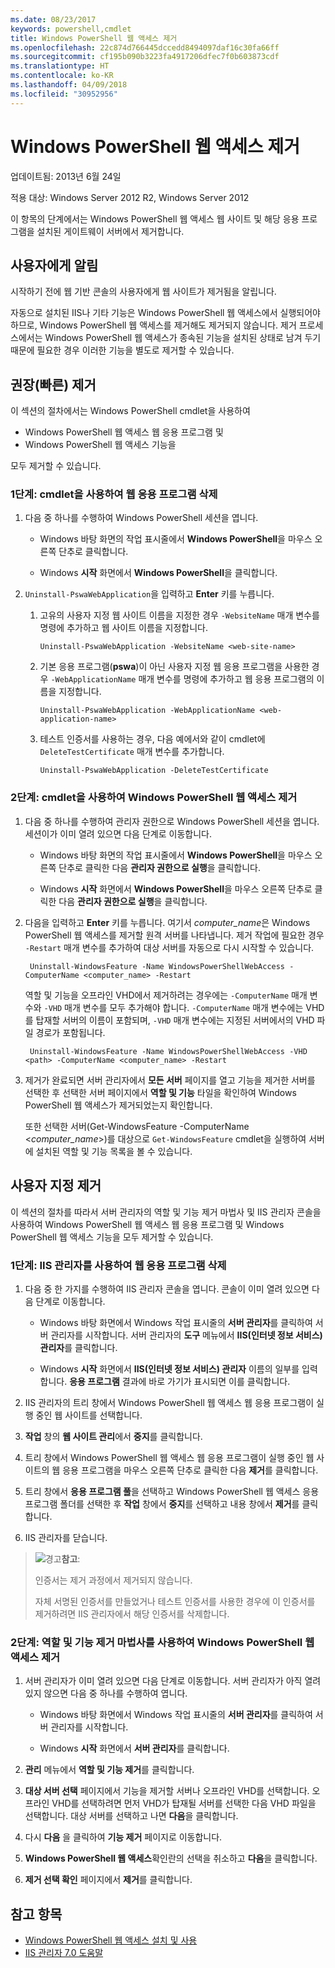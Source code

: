 ```yaml
---
ms.date: 08/23/2017
keywords: powershell,cmdlet
title: Windows PowerShell 웹 액세스 제거
ms.openlocfilehash: 22c874d766445dccedd8494097daf16c30fa66ff
ms.sourcegitcommit: cf195b090b3223fa4917206dfec7f0b603873cdf
ms.translationtype: HT
ms.contentlocale: ko-KR
ms.lasthandoff: 04/09/2018
ms.locfileid: "30952956"
---
```

# <a name="uninstall-windows-powershell-web-access"></a>Windows PowerShell 웹 액세스 제거

업데이트됨: 2013년 6월 24일

적용 대상: Windows Server 2012 R2, Windows Server 2012

이 항목의 단계에서는 Windows PowerShell 웹 액세스 웹 사이트 및 해당 응용 프로그램을 설치된 게이트웨이 서버에서 제거합니다.

## <a name="notify-users"></a>사용자에게 알림

시작하기 전에 웹 기반 콘솔의 사용자에게 웹 사이트가 제거됨을 알립니다.

자동으로 설치된 IIS나 기타 기능은 Windows PowerShell 웹 액세스에서 실행되어야 하므로, Windows PowerShell 웹 액세스를 제거해도 제거되지 않습니다.
제거 프로세스에서는 Windows PowerShell 웹 액세스가 종속된 기능을 설치된 상태로 남겨 두기 때문에 필요한 경우 이러한 기능을 별도로 제거할 수 있습니다.

## <a name="recommended-quick-uninstallation"></a>권장(빠른) 제거

이 섹션의 절차에서는 Windows PowerShell cmdlet을 사용하여

- Windows PowerShell 웹 액세스 웹 응용 프로그램 및
- Windows PowerShell 웹 액세스 기능을

모두 제거할 수 있습니다.

### <a name="step-1-delete-the-web-application-using-cmdlets"></a>1단계: cmdlet을 사용하여 웹 응용 프로그램 삭제

1. 다음 중 하나를 수행하여 Windows PowerShell 세션을 엽니다.

    -   Windows 바탕 화면의 작업 표시줄에서 **Windows PowerShell**을 마우스 오른쪽 단추로 클릭합니다.

    -   Windows **시작** 화면에서 **Windows PowerShell**을 클릭합니다.

2. `Uninstall-PswaWebApplication`을 입력하고 **Enter** 키를 누릅니다.
   1. 고유의 사용자 지정 웹 사이트 이름을 지정한 경우 `-WebsiteName` 매개 변수를 명령에 추가하고 웹 사이트 이름을 지정합니다.

        `Uninstall-PswaWebApplication -WebsiteName <web-site-name>`
   1. 기본 응용 프로그램(**pswa**)이 아닌 사용자 지정 웹 응용 프로그램을 사용한 경우 `-WebApplicationName` 매개 변수를 명령에 추가하고 웹 응용 프로그램의 이름을 지정합니다.

        `Uninstall-PswaWebApplication -WebApplicationName <web-application-name>`
   1. 테스트 인증서를 사용하는 경우, 다음 예에서와 같이 cmdlet에 `DeleteTestCertificate` 매개 변수를 추가합니다.

        `Uninstall-PswaWebApplication -DeleteTestCertificate`

### <a name="step-2-uninstall-windows-powershell-web-access-using-cmdlets"></a>2단계: cmdlet을 사용하여 Windows PowerShell 웹 액세스 제거

1. 다음 중 하나를 수행하여 관리자 권한으로 Windows PowerShell 세션을 엽니다. 세션이가 이미 열려 있으면 다음 단계로 이동합니다.

    -   Windows 바탕 화면의 작업 표시줄에서 **Windows PowerShell**을 마우스 오른쪽 단추로 클릭한 다음 **관리자 권한으로 실행**을 클릭합니다.

    -   Windows **시작** 화면에서 **Windows PowerShell**을 마우스 오른쪽 단추로 클릭한 다음 **관리자 권한으로 실행**을 클릭합니다.

1. 다음을 입력하고 **Enter** 키를 누릅니다. 여기서 *computer_name*은 Windows PowerShell 웹 액세스를 제거할 원격 서버를 나타냅니다. 제거 작업에 필요한 경우 `-Restart` 매개 변수를 추가하여 대상 서버를 자동으로 다시 시작할 수 있습니다.

        Uninstall-WindowsFeature -Name WindowsPowerShellWebAccess -ComputerName <computer_name> -Restart

    역할 및 기능을 오프라인 VHD에서 제거하려는 경우에는 `-ComputerName` 매개 변수와 `-VHD` 매개 변수를 모두 추가해야 합니다. `-ComputerName` 매개 변수에는 VHD를 탑재할 서버의 이름이 포함되며, `-VHD` 매개 변수에는 지정된 서버에서의 VHD 파일 경로가 포함됩니다.

        Uninstall-WindowsFeature -Name WindowsPowerShellWebAccess -VHD <path> -ComputerName <computer_name> -Restart

1. 제거가 완료되면 서버 관리자에서 **모든 서버** 페이지를 열고 기능을 제거한 서버를 선택한 후 선택한 서버 페이지에서 **역할 및 기능** 타일을 확인하여 Windows PowerShell 웹 액세스가 제거되었는지 확인합니다.

    또한 선택한 서버(Get-WindowsFeature -ComputerName &lt;*computer_name*&gt;)를 대상으로 `Get-WindowsFeature` cmdlet을 실행하여 서버에 설치된 역할 및 기능 목록을 볼 수 있습니다.

## <a name="custom-uninstallation"></a>사용자 지정 제거

이 섹션의 절차를 따라서 서버 관리자의 역할 및 기능 제거 마법사 및 IIS 관리자 콘솔을 사용하여 Windows PowerShell 웹 액세스 웹 응용 프로그램 및 Windows PowerShell 웹 액세스 기능을 모두 제거할 수 있습니다.

### <a name="step-1-delete-the-web-application-using-iis-manager"></a>1단계: IIS 관리자를 사용하여 웹 응용 프로그램 삭제


1. 다음 중 한 가지를 수행하여 IIS 관리자 콘솔을 엽니다. 콘솔이 이미 열려 있으면 다음 단계로 이동합니다.

    -   Windows 바탕 화면에서 Windows 작업 표시줄의 **서버 관리자**를 클릭하여 서버 관리자를 시작합니다. 서버 관리자의 **도구** 메뉴에서 **IIS(인터넷 정보 서비스) 관리자**를 클릭합니다.

    -   Windows **시작** 화면에서 **IIS(인터넷 정보 서비스) 관리자** 이름의 일부를 입력합니다. **응용 프로그램** 결과에 바로 가기가 표시되면 이를 클릭합니다.

1. IIS 관리자의 트리 창에서 Windows PowerShell 웹 액세스 웹 응용 프로그램이 실행 중인 웹 사이트를 선택합니다.

1. **작업** 창의 **웹 사이트 관리**에서 **중지**를 클릭합니다.

1. 트리 창에서 Windows PowerShell 웹 액세스 웹 응용 프로그램이 실행 중인 웹 사이트의 웹 응용 프로그램을 마우스 오른쪽 단추로 클릭한 다음 **제거**를 클릭합니다.

1. 트리 창에서 **응용 프로그램 풀**을 선택하고 Windows PowerShell 웹 액세스 응용 프로그램 폴더를 선택한 후 **작업** 창에서 **중지**를 선택하고 내용 창에서 **제거**를 클릭합니다.

1. IIS 관리자를 닫습니다.

> ![경고](images/SecurityNote.jpeg)**참고**:
>
> 인증서는 제거 과정에서 제거되지 않습니다.
>
> 자체 서명된 인증서를 만들었거나 테스트 인증서를 사용한 경우에 이 인증서를 제거하려면 IIS 관리자에서 해당 인증서를 삭제합니다.

### <a name="step-2-uninstall-windows-powershell-web-access-using-the-remove-roles-and-features-wizard"></a>2단계: 역할 및 기능 제거 마법사를 사용하여 Windows PowerShell 웹 액세스 제거

1. 서버 관리자가 이미 열려 있으면 다음 단계로 이동합니다. 서버 관리자가 아직 열려 있지 않으면 다음 중 하나를 수행하여 엽니다.

    -   Windows 바탕 화면에서 Windows 작업 표시줄의 **서버 관리자**를 클릭하여 서버 관리자를 시작합니다.

    -   Windows **시작** 화면에서 **서버 관리자**를 클릭합니다.

1. **관리** 메뉴에서 **역할 및 기능 제거**를 클릭합니다.

1. **대상 서버 선택** 페이지에서 기능을 제거할 서버나 오프라인 VHD를 선택합니다. 오프라인 VHD를 선택하려면 먼저 VHD가 탑재될 서버를 선택한 다음 VHD 파일을 선택합니다. 대상 서버를 선택하고 나면 **다음**을 클릭합니다.

1. 다시 **다음** 을 클릭하여 **기능 제거** 페이지로 이동합니다.

1. **Windows PowerShell 웹 액세스**확인란의 선택을 취소하고 **다음**을 클릭합니다.

1. **제거 선택 확인** 페이지에서 **제거**를 클릭합니다.

## <a name="see-also"></a>참고 항목

- [Windows PowerShell 웹 액세스 설치 및 사용](install-and-use-windows-powershell-web-access.md)
- [IIS 관리자 7.0 도움말](https://technet.microsoft.com/library/cc732664.aspx)